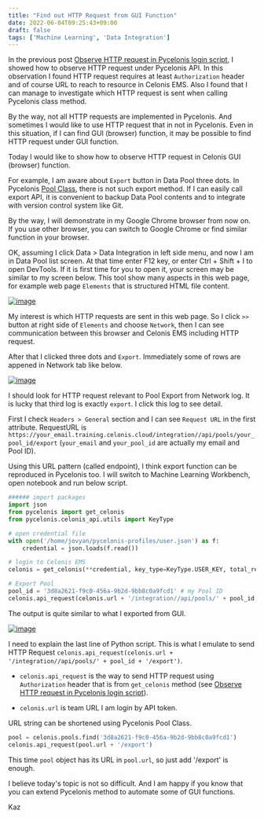 ```yaml
---
title: "Find out HTTP Request from GUI Function"
date: 2022-06-04T09:25:43+09:00
draft: false
tags: ['Machine Learning', 'Data Integration']
---
```


In the previous post [Observe HTTP request in Pycelonis login script](../2022-05-28-observe-http-request-in-pycelonis-login-script), I showed how to observe HTTP request under Pycelonis API. In this observation I found HTTP request requires at least `Authorization` header and of course URL to reach to resource in Celonis EMS. Also I found that I can manage to investigate which HTTP request is sent when calling Pycelonis class method.

By the way, not all HTTP requests are implemented in Pycelonis. And sometimes I would like to use HTTP request that in not in Pycelonis. Even in this situation, if I can find GUI (browser) function, it may be possible to find HTTP request under GUI function.

Today I would like to show how to observe HTTP request in Celonis GUI (browser) function.

For example, I am aware about `Export` button in Data Pool three dots. In Pycelonis [Pool Class](https://celonis.github.io/pycelonis/1.7.0/reference/celonis_api/event_collection/data_pool/#celonis_api.event_collection.data_pool.Pool), there is not such export method. If I can easily call export API, it is convenient to backup Data Pool contents and to integrate with version control system like Git.

By the way, I will demonstrate in my Google Chrome browser from now on. If you use other browser, you can switch to Google Chrome or find similar function in your browser.

OK, assuming I click Data > Data Integration in left side menu, and now I am in Data Pool list screen. At that time enter F12 key, or enter Ctrl + Shift + I to open DevTools. If it is first time for you to open it, your screen may be similar to my screen below. This tool show many aspects in this web page, for example web page `Elements` that is structured HTML file content.

[![image](https://user-images.githubusercontent.com/67397583/171999882-0bcd3dc9-85c5-46d8-9b84-a3e6a826d773.png)](https://user-images.githubusercontent.com/67397583/171999882-0bcd3dc9-85c5-46d8-9b84-a3e6a826d773.png)

My interest is which HTTP requests are sent in this web page. So I click `>>` button at right side of `Elements` and choose `Network`, then I can see communication between this browser and Celonis EMS including HTTP request.

After that I clicked three dots and `Export`. Immediately some of rows are appened in Network tab like below.

[![image](https://user-images.githubusercontent.com/67397583/172000308-e27685d3-14f7-4f20-82cb-b3e298acf1a4.png)](https://user-images.githubusercontent.com/67397583/172000308-e27685d3-14f7-4f20-82cb-b3e298acf1a4.png)

I should look for HTTP request relevant to Pool Export from Network log. It is lucky that third log is exactly `export`. I click this log to see detail.

First I check `Headers > General` section and I can see `Request URL` in the first attribute. RequestURL is `https://your_email.training.celonis.cloud/integration//api/pools/your_pool_id/export` (`your_email` and `your_pool_id` are actually my email and Pool ID).

Using this URL pattern (called endpoint), I think export function can be reproduced in Pycelonis too. I will switch to Machine Learning Workbench, open notebook and run below script.

```python
###### import packages
import json
from pycelonis import get_celonis
from pycelonis.celonis_api.utils import KeyType

# open credential file
with open('/home/jovyan/pycelonis-profiles/user.json') as f:
    credential = json.loads(f.read())

# login to Celonis EMS
celonis = get_celonis(**credential, key_type=KeyType.USER_KEY, total_retry=10, permissions=False)

# Export Pool
pool_id = '3d8a2621-f9c0-456a-9b2d-9bb8c0a9fcd1' # my Pool ID
celonis.api_request(celonis.url + '/integration//api/pools/' + pool_id + '/export')
```

The output is quite similar to what I exported from GUI.

[![image](https://user-images.githubusercontent.com/67397583/172001206-928170e9-0698-4bf7-9202-c5a5e42f2200.png)](https://user-images.githubusercontent.com/67397583/172001206-928170e9-0698-4bf7-9202-c5a5e42f2200.png)

I need to explain the last line of Python script. This is what I emulate to send HTTP Request `celonis.api_request(celonis.url + '/integration//api/pools/' + pool_id + '/export')`.

- `celonis.api_request` is the way to send HTTP request using `Authorization` header that is from `get_celonis` method (see [Observe HTTP request in Pycelonis login script](../2022-05-28-observe-http-request-in-pycelonis-login-script)).

- `celonis.url` is team URL I am login by API token.


URL string can be shortened using Pycelonis Pool Class.
```python
pool = celonis.pools.find('3d8a2621-f9c0-456a-9b2d-9bb8c0a9fcd1')
celonis.api_request(pool.url + '/export')
```

This time `pool` object has its URL in `pool.url`, so just add '/export' is enough.


I believe today's topic is not so difficult. And I am happy if you know that you can extend Pycelonis method to automate some of GUI functions.

Kaz
